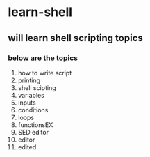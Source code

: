 # learn-shell
## will learn shell scripting topics
### below are the topics
1. how to write script
2. printing
3. shell scipting
4. variables
5. inputs
6. conditions
7. loops
8. functionsEX
9. SED editor
10. editor
11. edited
